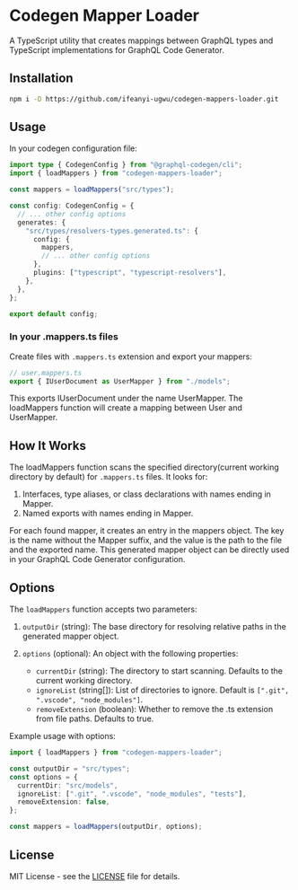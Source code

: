 # Codegen Mapper Loader

A TypeScript utility that creates mappings between GraphQL types and TypeScript implementations for GraphQL Code Generator.

## Installation

```bash
npm i -D https://github.com/ifeanyi-ugwu/codegen-mappers-loader.git
```

## Usage

In your codegen configuration file:

```typescript
import type { CodegenConfig } from "@graphql-codegen/cli";
import { loadMappers } from "codegen-mappers-loader";

const mappers = loadMappers("src/types");

const config: CodegenConfig = {
  // ... other config options
  generates: {
    "src/types/resolvers-types.generated.ts": {
      config: {
        mappers,
        // ... other config options
      },
      plugins: ["typescript", "typescript-resolvers"],
    },
  },
};

export default config;
```

### In your .mappers.ts files

Create files with `.mappers.ts` extension and export your mappers:

```typescript
// user.mappers.ts
export { IUserDocument as UserMapper } from "./models";
```

This exports IUserDocument under the name UserMapper. The loadMappers function will create a mapping between User and UserMapper.

## How It Works

The loadMappers function scans the specified directory(current working directory by default) for `.mappers.ts` files. It looks for:

1. Interfaces, type aliases, or class declarations with names ending in Mapper.
2. Named exports with names ending in Mapper.

For each found mapper, it creates an entry in the mappers object. The key is the name without the Mapper suffix, and the value is the path to the file and the exported name. This generated mapper object can be directly used in your GraphQL Code Generator configuration.

## Options

The `loadMappers` function accepts two parameters:

1. `outputDir` (string): The base directory for resolving relative paths in the generated mapper object.

2. `options` (optional): An object with the following properties:
   - `currentDir` (string): The directory to start scanning. Defaults to the current working directory.
   - `ignoreList` (string[]): List of directories to ignore. Default is `[".git", ".vscode", "node_modules"]`.
   - `removeExtension` (boolean): Whether to remove the .ts extension from file paths. Defaults to true.

Example usage with options:

```typescript
import { loadMappers } from "codegen-mappers-loader";

const outputDir = "src/types";
const options = {
  currentDir: "src/models",
  ignoreList: [".git", ".vscode", "node_modules", "tests"],
  removeExtension: false,
};

const mappers = loadMappers(outputDir, options);
```

## License

MIT License - see the [LICENSE](LICENSE) file for details.
